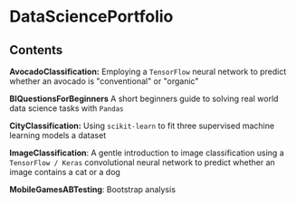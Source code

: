 # DataSciencePortfolio

## Contents 

**AvocadoClassification:** Employing a `TensorFlow` neural network to predict whether an avocado is "conventional" or "organic"

**BIQuestionsForBeginners** A short beginners guide to solving real world data science tasks with `Pandas`

**CityClassification:** Using `scikit-learn` to fit three supervised machine learning models a dataset

**ImageClassification**: A gentle introduction to image classification using a `TensorFlow / Keras` convolutional neural network to predict whether an image contains a cat or a dog

**MobileGamesABTesting**: Bootstrap analysis
